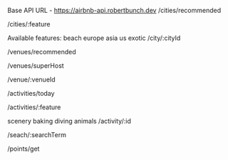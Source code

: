 Base API URL - https://airbnb-api.robertbunch.dev
/cities/recommended

/cities/:feature

Available features:
beach
europe
asia
us
exotic
/city/:cityId

/venues/recommended

/venues/superHost

/venue/:venueId

/activities/today

/activities/:feature

scenery
baking
diving
animals
/activity/:id

/seach/:searchTerm

/points/get